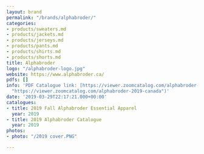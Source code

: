 ```yaml
---
layout: brand
permalink: "/brands/alphabroder/"
categories:
- products/sweaters.md
- products/jackets.md
- products/jerseys.md
- products/pants.md
- products/shirts.md
- products/shorts.md
title: Alphabroder
logo: "/alphabroder-logo.jpg"
website: https://www.alphabroder.ca/
pdfs: []
info: 'PDF Catalogue link: [https://viewer.zoomcatalog.com/alphabroder-2019-canada](https://viewer.zoomcatalog.com/alphabroder-2019-canada
  "https://viewer.zoomcatalog.com/alphabroder-2019-canada")'
date: '2019-03-29T22:17:21.000+00:00'
catalogues:
- title: 2019 Fall Alphabroder Essential Apparel
  year: 2019
- title: 2019 Alphabroder Catalogue
  year: 2019
photos:
- photo: "/2019 cover.PNG"

---
```

